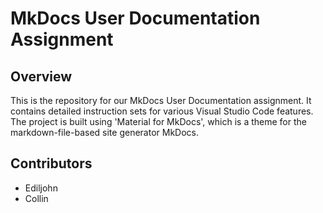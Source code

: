 # MkDocs User Documentation Assignment
## Overview
This is the repository for our MkDocs User Documentation assignment. It contains detailed instruction sets for various Visual Studio Code features. The project is built using 'Material for MkDocs', which is a theme for the markdown-file-based site generator MkDocs.

## Contributors
* Ediljohn
* Collin
